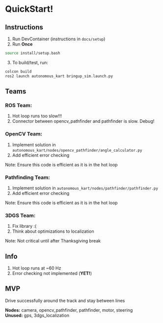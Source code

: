 # QuickStart!

## Instructions

1) Run DevContainer (instructions in `docs/setup`)
2) Run **Once**
```bash
source install/setup.bash 
```
3) To build/test, run:
```bash
colcon build
ros2 launch autonomous_kart bringup_sim.launch.py
```

## Teams

### ROS Team:
1) Hot loop runs too slow!!!
2) Connector between opencv_pathfinder and pathfinder is slow. Debug!

### OpenCV Team:
1) Implement solution in `autonomous_kart/nodes/opencv_pathfinder/angle_calculator.py`
2) Add efficient error checking

Note: Ensure this code is efficient as it is in the hot loop

### Pathfinding Team:
1) Implement solution in `autonomous_kart/nodes/pathfinder/pathfinder.py`
2) Add efficient error checking

Note: Ensure this code is efficient as it is in the hot loop

### 3DGS Team:
1) Fix library :(
2) Think about optimizations to localization

Note: Not critical until after Thanksgiving break


## Info

1) Hot loop runs at ~60 Hz
2) Error checking not implemented (**YET!**)

## MVP
Drive successfully around the track and stay between lines

**Nodes:** camera, opencv_pathfinder, pathfinder, motor, steering\
**Unused:** gps, 3dgs_localization
